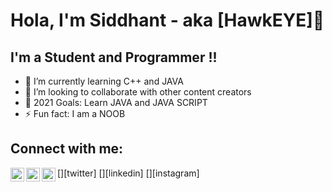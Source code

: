 # Hola, I'm Siddhant - aka [HawkEYE]👋

<!--
**TechnoAS/TechnoAS** is a ✨ _special_ ✨ repository because its `README.md` (this file) appears on your GitHub profile.

Here are some ideas to get you started:

- 🔭 I’m currently working on ...
- 🌱 I’m currently learning ...
- 👯 I’m looking to collaborate on ...
- 🤔 I’m looking for help with ...
- 💬 Ask me about ...
- 📫 How to reach me: ...
- 😄 Pronouns: ...
- ⚡ Fun fact: ...
-->
## I'm a Student and  Programmer !!

- 🌱 I’m currently learning C++ and JAVA 
- 👯 I’m looking to collaborate with other content creators
- 🥅 2021 Goals: Learn JAVA and JAVA SCRIPT
- ⚡ Fun fact: I am a NOOB

## Connect with me:

[<img align="left" alt="TechnoAS | Twitter" width="22px" src="https://cdn.jsdelivr.net/npm/simple-icons@v3/icons/twitter.svg" />][twitter]
[<img align="left" alt="TechnoAS | LinkedIn" width="22px" src="https://cdn.jsdelivr.net/npm/simple-icons@v3/icons/linkedin.svg" />][linkedin]
[<img align="left" alt="TechnoAS | Instagram" width="22px" src="https://cdn.jsdelivr.net/npm/simple-icons@v3/icons/instagram.svg" />][instagram]

<br />
